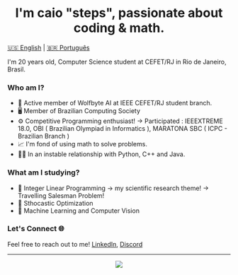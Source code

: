 <h1 align='Center'> I'm caio "steps", passionate about coding & math. </h1>

[🇺🇸 English](#english) | [🇧🇷 Português](#português)

I'm 20 years old, Computer Science student at CEFET/RJ in Rio de Janeiro, Brasil.

### Who am I?

- 🐺 Active member of Wolfbyte AI at IEEE CEFET/RJ student branch.
- 🖥️ Member of Brazilian Computing Society
- ⚙️ Competitive Programming enthusiast!
        -> Participated : IEEEXTREME 18.0, OBI ( Brazilian Olympiad in Informatics ), MARATONA SBC ( ICPC - Brazilian Branch ) 
- 📈 I'm fond of using math to solve problems.
- 👨‍💻 In an instable relationship with Python, C++ and Java.

### What am I studying?

- 🧪 Integer Linear Programming -> my scientific research theme!
        -> Travelling Salesman Problem!
- 🧠 Sthocastic Optimization
- 🤖 Machine Learning and Computer Vision

### Let's Connect 🌐

Feel free to reach out to me! [LinkedIn](https://linkedin.com/in/caio-torkst), [Discord](https://discord.com/users/236648689915920385)

---

<p align="center">
  <a href="https://skillicons.dev">
    <img src="https://skillicons.dev/icons?i=cpp,python,r,cs,java,matlab,c" />
  </a>
</p>

